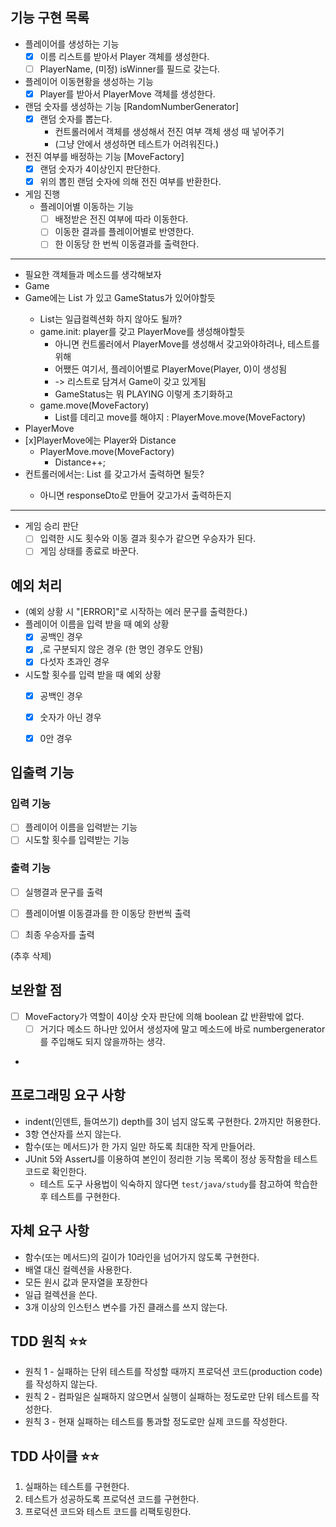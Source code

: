 ## 기능 구현 목록
- 플레이어를 생성하는 기능
  - [x] 이름 리스트를 받아서 Player 객체를 생성한다.
  - [ ] PlayerName, (미정) isWinner를 필드로 갖는다.
- 플레이어 이동현황을 생성하는 기능
  - [x] Player를 받아서 PlayerMove 객체를 생성한다.

- 랜덤 숫자를 생성하는 기능 [RandomNumberGenerator]
  - [x] 랜덤 숫자를 뽑는다. 
    - 컨트롤러에서 객체를 생성해서 전진 여부 객체 생성 때 넣어주기
    - (그냥 안에서 생성하면 테스트가 어려워진다.)
- 전진 여부를 배정하는 기능 [MoveFactory]
  - [x] 랜덤 숫자가 4이상인지 판단한다.
  - [x] 위의 뽑힌 랜덤 숫자에 의해 전진 여부를 반환한다.

- 게임 진행
  - 플레이어별 이동하는 기능 
    - [ ] 배정받은 전진 여부에 따라 이동한다.
    - [ ] 이동한 결과를 플레이어별로 반영한다.
    - [ ] 한 이동당 한 번씩 이동결과를 출력한다.

---
- 필요한 객체들과 메소드를 생각해보자
- Game
- Game에는 List<PlayerMove> 가 있고 GameStatus가 있어야할듯
    - List<PlayerMove>는 일급컬렉션화 하지 않아도 될까?
  - game.init: player를 갖고 PlayerMove를 생성해야할듯
    - 아니면 컨트롤러에서 PlayerMove를 생성해서 갖고와야하려나, 테스트를 위해
    - 어쨌든 여기서, 플레이어별로 PlayerMove(Player, 0)이 생성됨 
    - -> 리스트로 담겨서 Game이 갖고 있게됨
    - GameStatus는 뭐 PLAYING 이렇게 초기화하고
  - game.move(MoveFactory)
    - List<PlayerMove>를 데리고 move를 해야지 : PlayerMove.move(MoveFactory)
- PlayerMove
- [x]PlayerMove에는 Player와 Distance
  - PlayerMove.move(MoveFactory)
    - Distance++;
- 컨트롤러에서는: List<PlayerMove> 를 갖고가서 출력하면 될듯?
  - 아니면 responseDto로 만들어 갖고가서 출력하든지
---
  - 게임 승리 판단
    - [ ] 입력한 시도 횟수와 이동 결과 횟수가 같으면 우승자가 된다.
    - [ ] 게임 상태를 종료로 바꾼다.

## 예외 처리
- (예외 상황 시 "[ERROR]"로 시작하는 에러 문구를 출력한다.)
- 플레이어 이름을 입력 받을 때 예외 상황
    - [x] 공백인 경우
    - [x] ,로 구분되지 않은 경우 (한 명인 경우도 안됨)
    - [x] 다섯자 초과인 경우
- 시도할 횟수를 입력 받을 때 예외 상황
    - [x] 공백인 경우
    - [x] 숫자가 아닌 경우
    - [x] 0안 경우



## 입출력 기능
### 입력 기능
- [ ] 플레이어 이름을 입력받는 기능
- [ ] 시도할 횟수를 입력받는 기능

### 출력 기능
- [ ] 실행결과 문구를 출력
- [ ] 플레이어별 이동결과를 한 이동당 한번씩 출력
- [ ] 최종 우승자를 출력



(추후 삭제)
## 보완할 점
- [ ] MoveFactory가 역할이 4이상 숫자 판단에 의해 boolean 값 반환밖에 없다. 
  - [ ] 거기다 메소드 하나만 있어서 생성자에 말고 메소드에 바로 numbergenerator를 주입해도 되지 않을까하는 생각.
- 


## 프로그래밍 요구 사항
- indent(인덴트, 들여쓰기) depth를 3이 넘지 않도록 구현한다. 2까지만 허용한다.
- 3항 연산자를 쓰지 않는다.
- 함수(또는 메서드)가 한 가지 일만 하도록 최대한 작게 만들어라.
- JUnit 5와 AssertJ를 이용하여 본인이 정리한 기능 목록이 정상 동작함을 테스트 코드로 확인한다.
    - 테스트 도구 사용법이 익숙하지 않다면 `test/java/study`를 참고하여 학습한 후 테스트를 구현한다.


## 자체 요구 사항
- 함수(또는 메서드)의 길이가 10라인을 넘어가지 않도록 구현한다.
- 배열 대신 컬렉션을 사용한다.
- 모든 원시 값과 문자열을 포장한다
- 일급 컬렉션을 쓴다.
- 3개 이상의 인스턴스 변수를 가진 클래스를 쓰지 않는다.

## TDD 원칙 ⭐️⭐️
- 원칙 1 - 실패하는 단위 테스트를 작성할 때까지 프로덕션 코드(production code)를 작성하지 않는다.
- 원칙 2 - 컴파일은 실패하지 않으면서 실행이 실패하는 정도로만 단위 테스트를 작성한다.
- 원칙 3 - 현재 실패하는 테스트를 통과할 정도로만 실제 코드를 작성한다.
## TDD 사이클 ⭐️⭐️
1. 실패하는 테스트를 구현한다.
2. 테스트가 성공하도록 프로덕션 코드를 구현한다.
3. 프로덕션 코드와 테스트 코드를 리팩토링한다.

